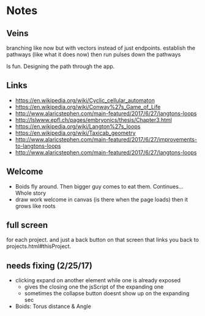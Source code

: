 # Notes

## Veins

branching like now but with vectors instead of just endpoints. establish the pathways (like what it does now) then run pulses down the pathways



Is fun. Designing the path through the app.



## Links

- https://en.wikipedia.org/wiki/Cyclic_cellular_automaton
- https://en.wikipedia.org/wiki/Conway%27s_Game_of_Life
- http://www.alaricstephen.com/main-featured/2017/6/27/langtons-loops
- http://lslwww.epfl.ch/pages/embryonics/thesis/Chapter3.html
- https://en.wikipedia.org/wiki/Langton%27s_loops
- https://en.wikipedia.org/wiki/Taxicab_geometry
- http://www.alaricstephen.com/main-featured/2017/6/27/improvements-to-langtons-loops
- http://www.alaricstephen.com/main-featured/2017/6/27/langtons-loops



## Welcome

- Boids fly around. Then bigger guy comes to eat them. Continues… Whole story
- draw work welcome in canvas (is there when the page loads) then it grows like roots 



## full screen

for each project. and just a back button on that screen that links you back to projects.html#thisProject.



## needs fixing (2/25/17)

- clicking expand on another element while one is already exposed
  - gives the closing one the jsScript of the expanding one
  - sometimes the collapse button doesnt show up on the expanding sec
- Boids: Torus distance & Angle